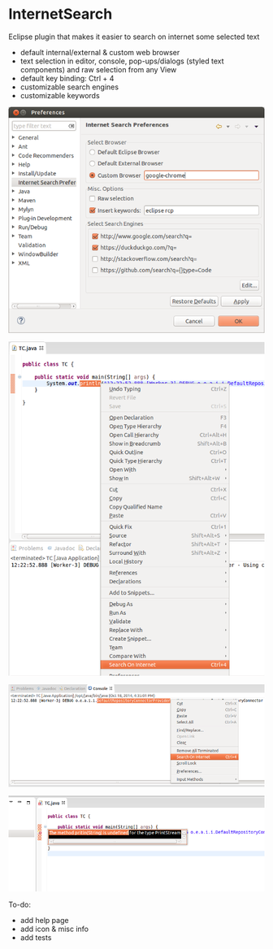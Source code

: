 InternetSearch
==============

Eclipse plugin that makes it easier to search on internet some selected text

* default internal/external & custom web browser
* text selection in editor, console, pop-ups/dialogs (styled text components) and raw selection from any View
* default key binding: Ctrl + 4
* customizable search engines
* customizable keywords

![alt ex1.png](https://github.com/alexadam/InternetSearch/blob/master/ex1.png?raw=true "ex1.png")

![alt ex2.png](https://github.com/alexadam/InternetSearch/blob/master/ex2.png?raw=true "ex2.png")

![alt ex3.png](https://github.com/alexadam/InternetSearch/blob/master/ex3.png?raw=true "ex3.png")

![alt ex4.png](https://github.com/alexadam/InternetSearch/blob/master/ex4.png?raw=true "ex4.png")

To-do:

* add help page
* add icon & misc info
* add tests
